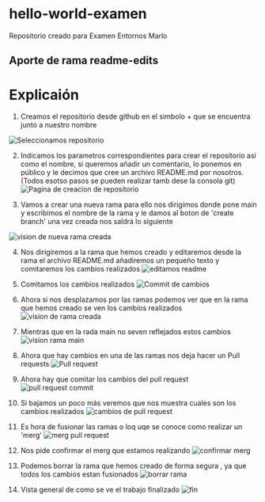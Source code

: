 # hello-world-examen
Repositorio creado para Examen Entornos Marlo
## Aporte de rama readme-edits 
# Explicaión
1. Creamos el repositorio desde github en el simbolo + que se encuentra junto a nuestro nombre

![Seleccionamos repositorio](https://github.com/marloibz/hello-world-examen/blob/8f1bd610268f2f497999bbd07e368765280d3531/1.png)
 
2. Indicamos los parametros correspondientes para crear el repositorio así como el nombre, si queremos añadir un comentario, lo ponemos en público y le decimos que cree un archivo README.md por nosotros.(Todos esotso pasos se pueden realizar tamb dese la consola git)
![Pagina de creacion de repositorio](https://github.com/marloibz/hello-world-examen/blob/8f1bd610268f2f497999bbd07e368765280d3531/2.png)

3. Vamos a crear una nueva rama para ello nos dirigimos donde pone main y escribimos el nombre de la rama y le damos al boton de 'create branch' una vez creada nos saldrá lo siguiente

![vision de nueva rama creada](https://github.com/marloibz/hello-world-examen/blob/8f1bd610268f2f497999bbd07e368765280d3531/3.png)

4. Nos dirigiremos a la rama que hemos creado y editaremos desde la rama el archivo README.md añadiremos un pequeño texto y comitaremos los cambios realizados
![editamos readme](https://github.com/marloibz/hello-world-examen/blob/8f1bd610268f2f497999bbd07e368765280d3531/4.PNG)

5. Comitamos los cambios realizados
![Commit de cambios](https://github.com/marloibz/hello-world-examen/blob/8f1bd610268f2f497999bbd07e368765280d3531/5.PNG)

6. Ahora si nos desplazamos por las ramas podemos ver que en la rama que hemos creado se ven los cambios realizados 
![vision de rama creada](https://github.com/marloibz/hello-world-examen/blob/09725c01ad642ba5aeb016be7f21ea6e57166bd9/111.png)

7. Mientras que en la rada main no seven reflejados estos cambios
![vision rama main](https://github.com/marloibz/hello-world-examen/blob/8f1bd610268f2f497999bbd07e368765280d3531/6.PNG)

8. Ahora que hay cambios en una de las ramas nos deja hacer un Pull requests
![Pull request](https://github.com/marloibz/hello-world-examen/blob/09725c01ad642ba5aeb016be7f21ea6e57166bd9/7.PNG)

9. Ahora hay que comitar los cambios del pull request
![pull request commit](https://github.com/marloibz/hello-world-examen/blob/09725c01ad642ba5aeb016be7f21ea6e57166bd9/8.PNG)

10. Si bajamos un poco más veremos que nos muestra cuales son los cambios realizados
![cambios de pull request](https://github.com/marloibz/hello-world-examen/blob/09725c01ad642ba5aeb016be7f21ea6e57166bd9/9.PNG)

11. Es hora de fusionar las ramas o loq uqe se conoce como realizar un 'merg'
![merg pull request](https://github.com/marloibz/hello-world-examen/blob/09725c01ad642ba5aeb016be7f21ea6e57166bd9/10.PNG)

12. Nos pide confirmar el merg que estamos realizando
![confirmar merg](https://github.com/marloibz/hello-world-examen/blob/09725c01ad642ba5aeb016be7f21ea6e57166bd9/11.PNG)

13. Podemos borrar la rama que hemos creado de forma segura , ya que todos los cambios estan fusionados 
![borrar rama](https://github.com/marloibz/hello-world-examen/blob/09725c01ad642ba5aeb016be7f21ea6e57166bd9/12.PNG)

14. Vista general de como se ve el trabajo finalizado
![fin](https://github.com/marloibz/hello-world-examen/blob/09725c01ad642ba5aeb016be7f21ea6e57166bd9/13.PNG)





